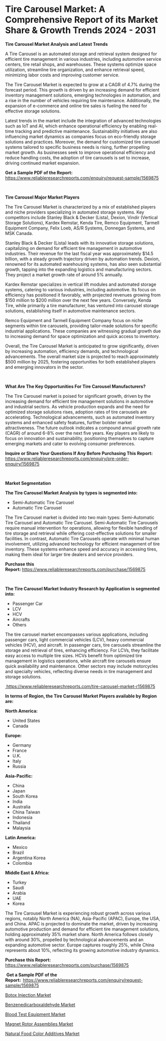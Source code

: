 <p><h1>Tire Carousel Market: A Comprehensive Report of its Market Share & Growth Trends 2024 - 2031</h1></p><p><strong>Tire Carousel Market Analysis and Latest Trends</strong></p>
<p><p>A Tire Carousel is an automated storage and retrieval system designed for efficient tire management in various industries, including automotive service centers, tire retail shops, and warehouses. These systems optimize space utilization, streamline tire organization, and enhance retrieval speed, minimizing labor costs and improving customer service.</p><p>The Tire Carousel Market is expected to grow at a CAGR of 4.7% during the forecast period. This growth is driven by an increasing demand for efficient inventory management solutions, emerging technologies in automation, and a rise in the number of vehicles requiring tire maintenance. Additionally, the expansion of e-commerce and online tire sales is fueling the need for effective storage solutions.</p><p>Latest trends in the market include the integration of advanced technologies such as IoT and AI, which enhance operational efficiency by enabling real-time tracking and predictive maintenance. Sustainability initiatives are also influencing market dynamics as companies focus on eco-friendly storage solutions and practices. Moreover, the demand for customized tire carousel systems tailored to specific business needs is rising, further propelling market growth. As businesses seek to improve operational efficiency and reduce handling costs, the adoption of tire carousels is set to increase, driving continued market expansion.</p></p>
<p><strong>Get a Sample PDF of the Report:&nbsp;</strong> <a href="https://www.reliableresearchreports.com/enquiry/request-sample/1569875?utm_campaign=38&utm_medium=2&utm_source=Github&utm_content=ia&utm_term=19112024&utm_id=tire-carousel">https://www.reliableresearchreports.com/enquiry/request-sample/1569875</a></p>
<p>&nbsp;</p>
<p><strong>Tire Carousel Major Market Players</strong></p>
<p><p>The Tire Carousel Market is characterized by a mix of established players and niche providers specializing in automated storage systems. Key competitors include Stanley Black & Decker (Lista), Dexion, Vindir (Vertical Storage Solutions), Kardex Remstar, Kenda Tire, Remco Equipment, Tarmell Equipment Company, Felix Loeb, AS/R Systems, Donnegan Systems, and MSK Canada.</p><p>Stanley Black & Decker (Lista) leads with its innovative storage solutions, capitalizing on demand for efficient tire management in automotive industries. Their revenue for the last fiscal year was approximately $14.5 billion, with a steady growth trajectory driven by automation trends. Dexion, renowned for its automated warehousing systems, has also seen substantial growth, tapping into the expanding logistics and manufacturing sectors. They project a market growth rate of around 5% annually.</p><p>Kardex Remstar specializes in vertical lift modules and automated storage systems, catering to various industries, including automotive. Its focus on efficiency has positioned it favorably, with projected revenues growing from $150 million to $200 million over the next few years. Conversely, Kenda Tire, while primarily a tire manufacturer, has ventured into carousel storage solutions, establishing itself in automotive maintenance sectors.</p><p>Remco Equipment and Tarmell Equipment Company focus on niche segments within tire carousels, providing tailor-made solutions for specific industrial applications. These companies are witnessing gradual growth due to increasing demand for space optimization and quick access to inventory. </p><p>Overall, the Tire Carousel Market is anticipated to grow significantly, driven by increasing automation, efficiency demands, and technological advancements. The overall market size is projected to reach approximately $500 million by 2025, fostering opportunities for both established players and emerging innovators in the sector.</p></p>
<p>&nbsp;</p>
<p><strong>What Are The Key Opportunities For Tire Carousel Manufacturers?</strong></p>
<p><p>The Tire Carousel market is poised for significant growth, driven by the increasing demand for efficient tire management solutions in automotive and industrial sectors. As vehicle production expands and the need for optimized storage solutions rises, adoption rates of tire carousels are accelerating. Technological advancements, such as automated inventory systems and enhanced safety features, further bolster market attractiveness. The future outlook indicates a compound annual growth rate (CAGR) of around 6-8% over the next five years. Key players are likely to focus on innovation and sustainability, positioning themselves to capture emerging markets and cater to evolving consumer preferences.</p></p>
<p><strong>Inquire or Share Your Questions If Any Before Purchasing This Report:</strong> <a href="https://www.reliableresearchreports.com/enquiry/pre-order-enquiry/1569875?utm_campaign=38&utm_medium=2&utm_source=Github&utm_content=ia&utm_term=19112024&utm_id=tire-carousel">https://www.reliableresearchreports.com/enquiry/pre-order-enquiry/1569875</a></p>
<p>&nbsp;</p>
<p><strong>Market Segmentation</strong></p>
<p><strong>The Tire Carousel Market Analysis by types is segmented into:</strong></p>
<p><ul><li>Semi-Automatic Tire Carousel</li><li>Automatic Tire Carousel</li></ul></p>
<p><p>The Tire Carousel market is divided into two main types: Semi-Automatic Tire Carousel and Automatic Tire Carousel. Semi-Automatic Tire Carousels require manual intervention for operations, allowing for flexible handling of tire storage and retrieval while offering cost-effective solutions for smaller facilities. In contrast, Automatic Tire Carousels operate with minimal human involvement, utilizing advanced technology for efficient management of tire inventory. These systems enhance speed and accuracy in accessing tires, making them ideal for larger tire dealers and service providers.</p></p>
<p><strong>Purchase this Report:&nbsp;</strong><a href="https://www.reliableresearchreports.com/purchase/1569875?utm_campaign=38&utm_medium=2&utm_source=Github&utm_content=ia&utm_term=19112024&utm_id=tire-carousel">https://www.reliableresearchreports.com/purchase/1569875</a></p>
<p>&nbsp;</p>
<p><strong>The Tire Carousel Market Industry Research by Application is segmented into:</strong></p>
<p><ul><li>Passenger Car</li><li>LCV</li><li>HCV</li><li>Aircrafts</li><li>Others</li></ul></p>
<p><p>The tire carousel market encompasses various applications, including passenger cars, light commercial vehicles (LCV), heavy commercial vehicles (HCV), and aircraft. In passenger cars, tire carousels streamline the storage and retrieval of tires, enhancing efficiency. For LCVs, they facilitate easy access to multiple tire sizes. HCVs benefit from optimized tire management in logistics operations, while aircraft tire carousels ensure quick availability and maintenance. Other sectors may include motorcycles and specialty vehicles, reflecting diverse needs in tire management and storage solutions.</p></p>
<p><a href="https://www.reliableresearchreports.com/tire-carousel-market-r1569875?utm_campaign=38&utm_medium=2&utm_source=Github&utm_content=ia&utm_term=19112024&utm_id=tire-carousel">&nbsp;https://www.reliableresearchreports.com/tire-carousel-market-r1569875</a></p>
<p><strong>In terms of Region, the Tire Carousel Market Players available by Region are:</strong></p>
<p>
    <p> <strong> North America: </strong>
        <ul>
            <li>United States</li>
            <li>Canada</li>
        </ul>
        </p> 
    <p> <strong> Europe: </strong>
        <ul>
            <li>Germany</li>
            <li>France</li>
            <li>U.K.</li>
            <li>Italy</li>
            <li>Russia</li>
        </ul>
        </p> 
    <p> <strong> Asia-Pacific: </strong>
        <ul>
            <li>China</li>
            <li>Japan</li>
            <li>South Korea</li>
            <li>India</li>
            <li>Australia</li>
            <li>China Taiwan</li>
            <li>Indonesia</li>
            <li>Thailand</li>
            <li>Malaysia</li>
        </ul>
        </p> 
    <p> <strong> Latin America: </strong>
        <ul>
            <li>Mexico</li>
            <li>Brazil</li>
            <li>Argentina Korea</li>
            <li>Colombia</li>
        </ul>
        </p> 
    <p> <strong> Middle East & Africa: </strong>
        <ul>
            <li>Turkey</li>
            <li>Saudi</li>
            <li>Arabia</li>
            <li>UAE</li>
            <li>Korea</li>
        </ul>
    </p>
    </p>
<p><p>The Tire Carousel Market is experiencing robust growth across various regions, notably North America (NA), Asia-Pacific (APAC), Europe, the USA, and China. APAC is projected to dominate the market, driven by increasing automotive production and demand for efficient tire management solutions, holding approximately 35% market share. North America follows closely with around 30%, propelled by technological advancements and an expanding automotive sector. Europe captures roughly 25%, while China represents about 10%, reflecting its growing automotive industry dynamics.</p></p>
<p><strong>Purchase this Report: </strong><a href="https://www.reliableresearchreports.com/purchase/1569875?utm_campaign=38&utm_medium=2&utm_source=Github&utm_content=ia&utm_term=19112024&utm_id=tire-carousel">https://www.reliableresearchreports.com/purchase/1569875</a></p>
<p>&nbsp;<strong>Get a Sample PDF of the Report:&nbsp;&nbsp;</strong><a href="https://www.reliableresearchreports.com/enquiry/request-sample/1569875?utm_campaign=38&utm_medium=2&utm_source=Github&utm_content=ia&utm_term=19112024&utm_id=tire-carousel">https://www.reliableresearchreports.com/enquiry/request-sample/1569875</a></p>
<p><strong></strong></p>
<p><p><a href="https://issuu.com/reportprime-2/docs/botox-injection-market-size-2030.pp_fb073db19a7817?utm_campaign=38&utm_medium=2&utm_source=Github&utm_content=ia&utm_term=19112024&utm_id=tire-carousel">Botox Injection Market</a></p><p><a href="https://www.linkedin.com/pulse/benzenedicarboxaldehyde-market-matrix-applications-types-cagr-psymc?utm_campaign=38&utm_medium=2&utm_source=Github&utm_content=ia&utm_term=19112024&utm_id=tire-carousel">Benzenedicarboxaldehyde Market</a></p><p><a href="https://issuu.com/reportprime-2/docs/blood-test-equipment-market-size-20_4f0f07a395d4f3?utm_campaign=38&utm_medium=2&utm_source=Github&utm_content=ia&utm_term=19112024&utm_id=tire-carousel">Blood Test Equipment Market</a></p><p><a href="https://github.com/arionmp/Market-Research-Report-List-5/blob/main/magnet-rotor-assemblies-market.md?utm_campaign=38&utm_medium=2&utm_source=Github&utm_content=ia&utm_term=19112024&utm_id=tire-carousel">Magnet Rotor Assemblies Market</a></p><p><a href="https://www.linkedin.com/pulse/trends-global-natural-food-color-additives-market-forecast-analysis-5elic?utm_campaign=38&utm_medium=2&utm_source=Github&utm_content=ia&utm_term=19112024&utm_id=tire-carousel">Natural Food Color Additives Market</a></p></p>